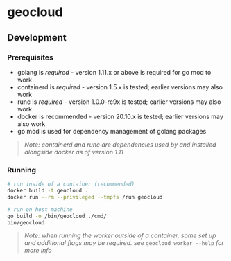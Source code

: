 # geocloud

## Development

### Prerequisites

* golang is *required* - version 1.11.x or above is required for go mod to work
* containerd is *required* - version 1.5.x is tested; earlier versions may also work
* runc is *required* - version 1.0.0-rc9x is tested; earlier versions may also work
* docker is recommended - version 20.10.x is tested; earlier versions may also work
* go mod is used for dependency management of golang packages

> _Note: containerd and runc are dependencies used by and installed alongside docker as of version 1.11_

### Running

```sh
# run inside of a container (recommended)
docker build -t geocloud .
docker run --rm --privileged --tmpfs /run geocloud

# run on host machine
go build -o /bin/geocloud ./cmd/
bin/geocloud
```

> _Note: when running the worker outside of a container, some set up and additional flags may be required. see_ `geocloud worker --help` _for more info_
